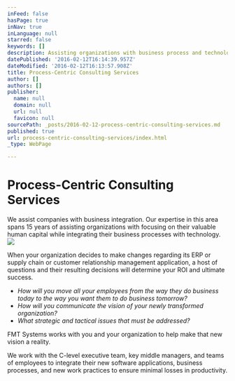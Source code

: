 ```yaml
---
inFeed: false
hasPage: true
inNav: true
inLanguage: null
starred: false
keywords: []
description: Assisting organizations with business process and technology integration
datePublished: '2016-02-12T16:14:39.957Z'
dateModified: '2016-02-12T16:13:57.908Z'
title: Process-Centric Consulting Services
author: []
authors: []
publisher:
  name: null
  domain: null
  url: null
  favicon: null
sourcePath: _posts/2016-02-12-process-centric-consulting-services.md
published: true
url: process-centric-consulting-services/index.html
_type: WebPage

---
```

# Process-Centric Consulting Services

We assist companies with business integration. Our 
expertise in this area spans 15 years of assisting organizations with focusing on their valuable human capital while integrating their business processes with technology.
![](https://the-grid-user-content.s3-us-west-2.amazonaws.com/47241db5-621f-4e2d-a56e-b1c876738d05.jpg)

When your organization decides to make changes regarding its ERP or supply chain or customer relationship management 
application, a host of questions and their resulting decisions will determine your ROI and ultimate success.

* _How will you move all your employees from the way they do business today to the way you want them to do business tomorrow?_
* _How will you communicate the vision of your newly transformed organization?_
* _What strategic and tactical issues that must be addressed?_

FMT Systems works with you and your organization to help make that new vision a reality.

We work with the C-level executive team, key middle managers, and 
teams of employees to integrate their new software applications, 
business processes, and new work practices to ensure minimal losses in 
productivity.